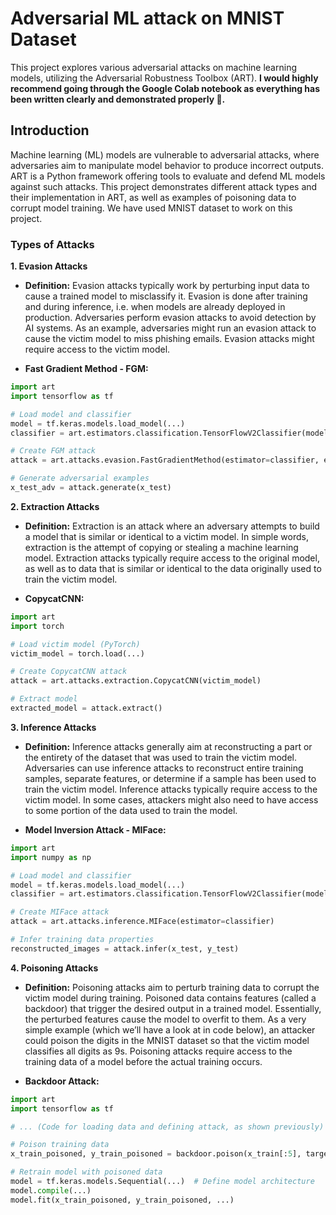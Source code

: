 # **Adversarial ML attack on MNIST Dataset**

This project explores various adversarial attacks on machine learning models, utilizing the Adversarial Robustness Toolbox (ART). **I would highly recommend going through the Google Colab notebook as everything has been written clearly and demonstrated properly 📝.**

## **Introduction**
Machine learning (ML) models are vulnerable to adversarial attacks, where adversaries aim to manipulate model behavior to produce incorrect outputs. ART is a Python framework offering tools to evaluate and defend ML models against such attacks. This project demonstrates different attack types and their implementation in ART, as well as examples of poisoning data to corrupt model training. We have used MNIST dataset to work on this project.

### **Types of Attacks**

**1. Evasion Attacks**

* **Definition:** Evasion attacks typically work by perturbing input data to cause a trained model to misclassify it. Evasion is done after training and during inference, i.e. when models are already deployed in production. Adversaries perform evasion attacks to avoid detection by AI systems. As an example, adversaries might run an evasion attack to cause the victim model to miss phishing emails. Evasion attacks might require access to the victim model.

* **Fast Gradient Method - FGM:**

```python
import art
import tensorflow as tf

# Load model and classifier
model = tf.keras.models.load_model(...)
classifier = art.estimators.classification.TensorFlowV2Classifier(model=model, ...)

# Create FGM attack
attack = art.attacks.evasion.FastGradientMethod(estimator=classifier, eps=0.3)

# Generate adversarial examples
x_test_adv = attack.generate(x_test)
```

**2. Extraction Attacks**

* **Definition:** Extraction is an attack where an adversary attempts to build a model that is similar or identical to a victim model. In simple words, extraction is the attempt of copying or stealing a machine learning model. Extraction attacks typically require access to the original model, as well as to data that is similar or identical to the data originally used to train the victim model.

* **CopycatCNN:**

```python
import art
import torch

# Load victim model (PyTorch)
victim_model = torch.load(...)

# Create CopycatCNN attack
attack = art.attacks.extraction.CopycatCNN(victim_model)

# Extract model
extracted_model = attack.extract()
```

**3. Inference Attacks**

* **Definition:** Inference attacks generally aim at reconstructing a part or the entirety of the dataset that was used to train the victim model. Adversaries can use inference attacks to reconstruct entire training samples, separate features, or determine if a sample has been used to train the victim model. Inference attacks typically require access to the victim model. In some cases, attackers might also need to have access to some portion of the data used to train the model.

* **Model Inversion Attack - MIFace:**

```python
import art
import numpy as np

# Load model and classifier
model = tf.keras.models.load_model(...)
classifier = art.estimators.classification.TensorFlowV2Classifier(model=model, ...)

# Create MIFace attack
attack = art.attacks.inference.MIFace(estimator=classifier)

# Infer training data properties
reconstructed_images = attack.infer(x_test, y_test)
```

**4. Poisoning Attacks**

* **Definition:** Poisoning attacks aim to perturb training data to corrupt the victim model during training. Poisoned data contains features (called a backdoor) that trigger the desired output in a trained model. Essentially, the perturbed features cause the model to overfit to them. As a very simple example (which we’ll have a look at in code below), an attacker could poison the digits in the MNIST dataset so that the victim model classifies all digits as 9s. Poisoning attacks require access to the training data of a model before the actual training occurs.

* **Backdoor Attack:**

```python
import art
import tensorflow as tf

# ... (Code for loading data and defining attack, as shown previously)

# Poison training data
x_train_poisoned, y_train_poisoned = backdoor.poison(x_train[:5], target)

# Retrain model with poisoned data
model = tf.keras.models.Sequential(...)  # Define model architecture
model.compile(...)
model.fit(x_train_poisoned, y_train_poisoned, ...)
```
